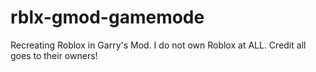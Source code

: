 # rblx-gmod-gamemode
Recreating Roblox in Garry's Mod. I do not own Roblox at ALL. Credit all goes to their owners!
